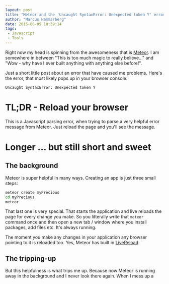 ```yaml
---
layout: post
title: "Meteor and the 'Uncaught SyntaxError: Unexpected token Y' error"
author: "Marcus Hammarberg"
date: 2015-06-05 10:39:14
tags:
 - Javascript
 - Tools
---
```


Right now my head is spinning from the awesomeness that is [Meteor](http://meteor.com). I am somewhere in between "This is too much magic to really believe..." and "Wow - why have I ever built anything with anything else before!".

Just a short little post about an error that have caused me problems. Here's the error, that most likely pops up in your browser console: 

<code>Uncaught SyntaxError: Unexpected token Y</code>

<!-- excerpt-end -->

# TL;DR - Reload your browser
This is a Javascript parsing error, when trying to parse a very helpful error message from Meteor. Just reload the page and you'll see the message.

# Longer ... but still short and sweet

## The background
Meteor is super helpful in many ways. Creating an app is just three small steps:

```bash
meteor create myPrecious
cd myPrecious
meteor
```

That last one is very special. That starts the application and live reloads the page for every change you make. So you litterally write that <code>meteor</code> command once and then open a new tab / window where you install packages, add files etc. It's always running. 

The moment you make any changes in your application any browser pointing to it is reloaded too. Yes, Meteor has built in [LiveReload](). 

## The tripping-up
But this helpfulness is what trips me up. Because now Meteor is running away in the background and I never look there again. When I mess up a <code><template></code> tag, for example, I will not see the helpful message it spits out: 

```bash
=> Errors prevented startup:
   
   While building the application:
   client/components/poll-form.html:26: bad formatting in HTML template
```

Instead I only get a blank page in my browser after the change, and when I look in the console I see a JavaScript error: <code>Uncaught SyntaxError: Unexpected token Y</code>.

## Fix it with reload. Yes, manually!
Now, this is the first time you actually need to reload the browser manually. Which quite frankly, feels really cumbersome (!) after being spoiled by Meteor all this time. Imagine that. 

Once you reload the browser all is clear and helpful again. This is the text that Meteor sends to the client.

```bash
Your app is crashing. Here's the latest log.

=> Meteor server restarted
Errors prevented startup:

While building the application:
client/components/poll-form.html:25: bad formatting in HTML template

Your application has errors. Waiting for file change.
```

The <code>Unexpected token Y</code> is the start of <code>Your</code>, that JavaScript tries to make sense of.

# Summary
Should you see the <code>Uncaught SyntaxError: Unexpected token Y</code> remember the old days and just reload the browser window. It's a hassle I know :)